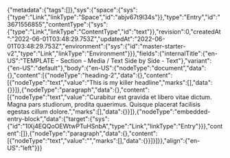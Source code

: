 {"metadata":{"tags":[]},"sys":{"space":{"sys":{"type":"Link","linkType":"Space","id":"abjv67t9l34s"}},"type":"Entry","id":"3671556855","contentType":{"sys":{"type":"Link","linkType":"ContentType","id":"text"}},"revision":0,"createdAt":"2022-06-01T03:48:29.753Z","updatedAt":"2022-06-01T03:48:29.753Z","environment":{"sys":{"id":"master-starter-v2","type":"Link","linkType":"Environment"}}},"fields":{"internalTitle":{"en-US":"TEMPLATE - Section - Media / Text Side by Side - Text"},"variant":{"en-US":"default"},"body":{"en-US":{"nodeType":"document","data":{},"content":[{"nodeType":"heading-2","data":{},"content":[{"nodeType":"text","value":"This is my killer headline","marks":[],"data":{}}]},{"nodeType":"paragraph","data":{},"content":[{"nodeType":"text","value":"Curabitur est gravida et libero vitae dictum. Magna pars studiorum, prodita quaerimus. Quisque placerat facilisis egestas cillum dolore.","marks":[],"data":{}}]},{"nodeType":"embedded-entry-block","data":{"target":{"sys":{"id":"1lXj4EQQoOEWtwPTuHSnbA","type":"Link","linkType":"Entry"}}},"content":[]},{"nodeType":"paragraph","data":{},"content":[{"nodeType":"text","value":"","marks":[],"data":{}}]}]}},"align":{"en-US":"left"}}}